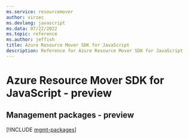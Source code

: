 ```yaml
---
ms.service: resourcemover
author: xirzec
ms.devlang: javascript
ms.data: 07/22/2022
ms.topic: reference
ms.author: jeffish
title: Azure Resource Mover SDK for JavaScript
description: Reference for Azure Resource Mover SDK for JavaScript
---
```

# Azure Resource Mover SDK for JavaScript - preview

## Management packages - preview
[!INCLUDE [mgmt-packages](resource-mover-mgmt-index.md)]
